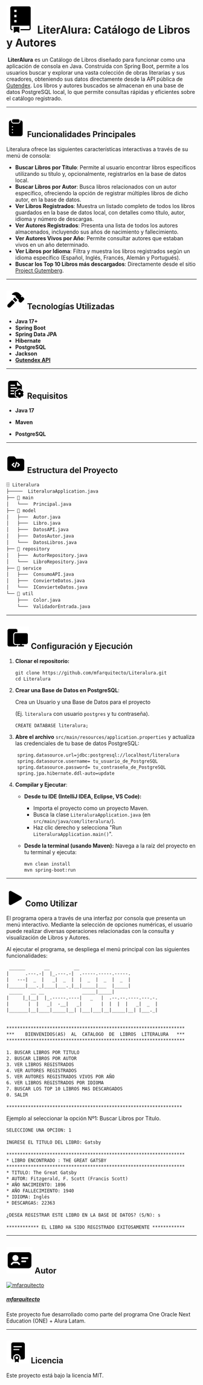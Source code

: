 # <img src="docs/icons/Icon_0B.jpg" width="75"/> LiterAlura: Catálogo de Libros y Autores

​         **LiterAlura** es un Catálogo de Libros diseñado para funcionar como una aplicación de consola en Java. Construida con Spring Boot, permite a los usuarios buscar y explorar una vasta colección de obras literarias y sus creadores, obteniendo sus datos directamente desde la API pública de [Gutendex](https://gutendex.com/). Los libros y autores buscados se almacenan en una base de datos PostgreSQL local, lo que permite consultas rápidas y eficientes sobre el catálogo registrado.

---

## <img src="docs/icons/Icon_1B.jpg" width="50"/> Funcionalidades Principales

Literalura ofrece las siguientes características interactivas a través de su menú de consola:
* **Buscar Libros por Título**: Permite al usuario encontrar libros específicos utilizando su título y, opcionalmente, registrarlos en la base de datos local.
* **Buscar Libros por Autor**: Busca libros relacionados con un autor específico, ofreciendo la opción de registrar múltiples libros de dicho autor, en la base de datos.
* **Ver Libros Registrados**: Muestra un listado completo de todos los libros guardados en la base de datos local, con detalles como título, autor, idioma y número de descargas.
* **Ver Autores Registrados**: Presenta una lista de todos los autores almacenados, incluyendo sus años de nacimiento y fallecimiento.
* **Ver Autores Vivos por Año**: Permite consultar autores que estaban vivos en un año determinado.
* **Ver Libros por Idioma**: Filtra y muestra los libros registrados según un idioma específico (Español, Inglés, Francés, Alemán y Portugués).
* **Buscar los Top 10 Libros más descargados**: Directamente desde el sitio [Project Gutemberg](https://www.gutenberg.org/browse/languages/es).
---
## <img src="docs/icons/Icon_2B.jpg" width="50"/> Tecnologías Utilizadas

* **Java 17+**
* **Spring Boot**
* **Spring Data JPA**
* **Hibernate**
* **PostgreSQL**
* **Jackson**
* **[Gutendex API](https://gutendex.com/)**
---
## <img src="docs/icons/Icon_3B.jpg" width="50"/> Requisitos

* **Java 17** 

* **Maven** 

* **PostgreSQL**

---

## <img src="docs/icons/Icon_4B.jpg" width="50"/> Estructura del Proyecto

```tex
🗄 Literalura
├─────  LiteraluraApplication.java         
├── 📁 main
│   └───  Principal.java                 
├── 📁 model
│   ├───  Autor.java                     
│   ├───  Libro.java                     
│   ├───  DatosAPI.java                   
│   ├───  DatosAutor.java                
│   └───  DatosLibros.java               
├── 📁 repository
│   ├───  AutorRepository.java           
│   └───  LibroRepository.java           
├── 📁 service
│   ├───  ConsumoAPI.java                
│   ├───  ConvierteDatos.java           
│   └───  IConvierteDatos.java          
└── 📁 util
    ├───  Color.java                    
    └───  ValidadorEntrada.java        
```

---

## <img src="docs/icons/Icon_5B.jpg" width="60"/> Configuración y Ejecución

1. **Clonar el repositorio:**

   ```properties
   git clone https://github.com/mfarquitecto/Literalura.git
   cd Literalura
   ```

2. **Crear una Base de Datos en PostgreSQL**:

   Crea un Usuario y una Base de Datos para el proyecto

   (Ej. `literalura` con usuario `postgres` y tu contraseña).

   ```properties
   CREATE DATABASE literalura;
   ```

3. **Abre el archivo** `src/main/resources/application.properties` y actualiza las credenciales de tu base de datos PostgreSQL:
```properties
    spring.datasource.url=jdbc:postgresql://localhost/literalura
    spring.datasource.username= tu_usuario_de_PostgreSQL
    spring.datasource.password= tu_contraseña_de_PostgreSQL
    spring.jpa.hibernate.ddl-auto=update
```
4.  **Compilar y Ejecutar**:

    * **Desde tu IDE (IntelliJ IDEA, Eclipse, VS Code):**
      
        * Importa el proyecto como un proyecto Maven.
        * Busca la clase `LiteraluraApplication.java` (en `src/main/java/com/literalura/`).
        * Haz clic derecho y selecciona "Run `LiteraluraApplication.main()`".
        
    * **Desde la terminal (usando Maven):**
        Navega a la raíz del proyecto en tu terminal y ejecuta:
        
        ```properties
        mvn clean install
        mvn spring-boot:run
        ```
---
## <img src="docs/icons/Icon_6B.jpg" width="45"/> Como Utilizar

El programa opera a través de una interfaz por consola que presenta un menú interactivo. Mediante la selección de opciones numéricas, el usuario puede realizar diversas operaciones relacionadas con la consulta y visualización de Libros y Autores.

Al ejecutar el programa, se despliega el menú principal con las siguientes funcionalidades:

```properties
 ______       __         __
|      .---.-|  |_.---.-|  .-----.-----.-----.          
|   ---|  _  |   _|  _  |  |  _  |  _  |  _  |          
|______|___._|____|___._|__|_____|___  |_____|          
 _____   __ __              _____|_____|                
|     |_|__|  |_.-----.----|   _   |  .--.--.----.---.-.
|       |  |   _|  -__|   _|       |  |  |  |   _|  _  |
|_______|__|____|_____|__| |___|___|__|_____|__| |___._|


******************************************************************
***    BIENVENIDOS(AS)  AL  CATALOGO  DE  LIBROS  LITERALURA   ***
******************************************************************

1. BUSCAR LIBROS POR TITULO
2. BUSCAR LIBROS POR AUTOR
3. VER LIBROS REGISTRADOS
4. VER AUTORES REGISTRADOS
5. VER AUTORES REGISTRADOS VIVOS POR AÑO
6. VER LIBROS REGISTRADOS POR IDIOMA
7. BUSCAR LOS TOP 10 LIBROS MAS DESCARGADOS
0. SALIR

*****************************************************************
```
Ejemplo al seleccionar la opción Nº1: Buscar Libros por Título.
```properties
SELECCIONE UNA OPCION: 1

INGRESE EL TITULO DEL LIBRO: Gatsby

******************************************************************
* LIBRO ENCONTRADO : THE GREAT GATSBY
******************************************************************
* TITULO: The Great Gatsby
* AUTOR: Fitzgerald, F. Scott (Francis Scott)
* AÑO NACIMIENTO: 1896
* AÑO FALLECIMIENTO: 1940
* IDIOMA: Inglés
* DESCARGAS: 22363

¿DESEA REGISTRAR ESTE LIBRO EN LA BASE DE DATOS? (S/N): s

************ EL LIBRO HA SIDO REGISTRADO EXITOSAMENTE ************
```

---


## <img src="docs/icons/Icon_7B.jpg" width="70"/> Autor

[![mfarquitecto](https://github.com/mfarquitecto.png?size=65)](https://github.com/mfarquitecto)  

##### [mfarquitecto](https://github.com/mfarquitecto)

Este proyecto fue desarrollado como parte del programa One Oracle Next Education (ONE) + Alura Latam.

---

## <img src="docs/icons/Icon_8B.jpg" width="60"/> Licencia

Este proyecto está bajo la licencia MIT.

